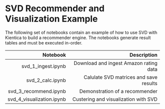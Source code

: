 # SVD Recommender and Visualization Example

The following set of notebooks contain an example of how to use SVD with Kientica to build a recommender engine. The notebooks generate result tables and must be executed in-order.

| Notebook | Description |
| ---: | ---: |
| svd_1_ingest.ipynb | Download and ingest Amazon rating data |
| svd_2_calc.ipynb | Calulate SVD matrices and save results |
| svd_3_recommend.ipynb | Demonstration of a recommender | 
| svd_4_visualization.ipynb | Custering and visualization with SVD |
